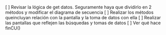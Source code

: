 [ ] Revisar la lógica de get datos. Seguramente haya que dividirlo en 2 métodos y modificar el diagrama de secuencia
[ ] Realizar los métodos queincluyan relación con la pantalla y la toma de datos con ella
[ ] Realizar las pantallas que reflejen las búsquedas y tomas de datos
[ ] Ver qué hace finCU()